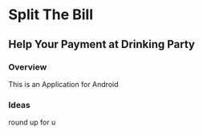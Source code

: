 # Split The Bill

## Help Your Payment at Drinking Party

### Overview

This is an Application for Android

### Ideas

round up for u